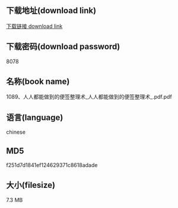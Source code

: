 ## 下载地址(download link)
[下载链接 download link](https://voluble-croquembouche-d321dc.netlify.app/?s=1089%E3%80%81%E4%BA%BA%E4%BA%BA%E9%83%BD%E8%83%BD%E5%81%9A%E5%88%B0%E7%9A%84%E4%BE%BF%E7%AD%BE%E6%95%B4%E7%90%86%E6%9C%AF_%E4%BA%BA%E4%BA%BA%E9%83%BD%E8%83%BD%E5%81%9A%E5%88%B0%E7%9A%84%E4%BE%BF%E7%AD%BE%E6%95%B4%E7%90%86%E6%9C%AF_.pdf)

## 下载密码(download password)
8078

## 名称(book name)
1089、人人都能做到的便签整理术_人人都能做到的便签整理术_.pdf.pdf

## 语言(language)
chinese

## MD5
f251d7d1841ef124629371c8618adade

## 大小(filesize)
7.3 MB
